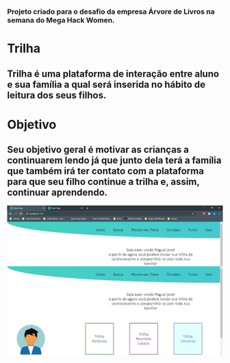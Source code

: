 ### Projeto criado para o desafio da empresa Árvore de Livros na semana do Mega Hack Women.

# Trilha
## Trilha é uma plataforma de interação entre aluno e sua família a qual será inserida no hábito de leitura dos seus filhos.

# Objetivo
## Seu objetivo geral é motivar as crianças a continuarem lendo já que junto dela terá a família que também irá ter contato com a plataforma para que seu filho continue a trilha e, assim, continuar aprendendo.

![SignUp Mobile](src/assets/home_aluno.jpg)